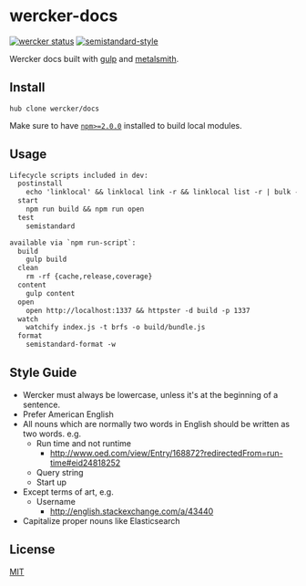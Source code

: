 # wercker-docs

[![wercker status][wercker-image]][wercker-url]
[![semistandard-style][semistandard-image]][semistandard-url]

Wercker docs built with [gulp][gulp] and [metalsmith][metalsmith].

## Install
```no-highlight
hub clone wercker/docs
```

Make sure to have [`npm>=2.0.0`][npm] installed to build local modules.

## Usage
```txt
Lifecycle scripts included in dev:
  postinstall
    echo 'linklocal' && linklocal link -r && linklocal list -r | bulk -c 'npm install'
  start
    npm run build && npm run open
  test
    semistandard

available via `npm run-script`:
  build
    gulp build
  clean
    rm -rf {cache,release,coverage}
  content
    gulp content
  open
    open http://localhost:1337 && httpster -d build -p 1337
  watch
    watchify index.js -t brfs -o build/bundle.js
  format
    semistandard-format -w
```


## Style Guide
   * Wercker must always be lowercase, unless it's at the beginning of
       a sentence.
   * Prefer American English
   * All nouns which are normally two words in English should be written as two
       words. e.g.
       * Run time and not runtime
           * http://www.oed.com/view/Entry/168872?redirectedFrom=run-time#eid24818252
       * Query string
       * Start up
   * Except terms of art, e.g.
       * Username
           * http://english.stackexchange.com/a/43440
   * Capitalize proper nouns like Elasticsearch

## License
[MIT](https://tldrlegal.com/license/mit-license)

[gulp]: http://gulpjs.com
[metalsmith]: http://www.metalsmith.io/
[npm]: http://npmjs.com

[wercker-image]: https://app.wercker.com/status/05eb642a41844e42b392d2db39bb7552/s "wercker status"
[wercker-url]: https://img.shields.io/wercker/ci/wercker/docs.svg
[semistandard-image]: https://img.shields.io/badge/code%20style-semistandard-brightgreen.svg?style=flat-square
[semistandard-url]: https://github.com/Flet/semistandard
